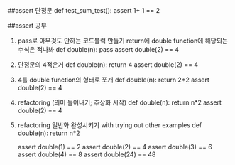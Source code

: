 ##assert 단정문
def test_sum_test():
    assert 1+ 1 == 2

##assert 공부

1. pass로 아무것도 안하는 코드블럭 만들기
return에 double function에 해당되는 수식은 적나봐
def double(n):
    pass
    assert double(2) == 4

2. 단정문의 4적은거
def double(n):
    return 4
    assert double(2) == 4

3. 4를 double function의 형태로 쪼개
def double(n):
    return 2*2
    assert double(2) == 4

4. refactoring (의미 들어내기; 추상화 시작)
def double(n):
    return n*2
    assert double(2) == 4

5. refactoring 일반화 완성시키기 with trying out other examples
def double(n):
    return n*2

    assert double(1) == 2
    assert double(2) == 4
    assert double(3) == 6
    assert double(4) == 8
    assert double(24) == 48

    